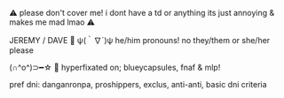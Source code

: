 ⚠ please don't cover me! i dont have a td or anything its just annoying & makes me mad lmao ⚠

JEREMY / DAVE  🍕
ψ(｀∇´)ψ
he/him pronouns! no they/them or she/her please

(∩^o^)⊃━☆ 🍕
hyperfixated on; blueycapsules, fnaf & mlp!

pref dni: danganronpa, proshippers, exclus, anti-anti, basic dni criteria
